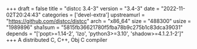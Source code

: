 +++
draft = false
title = "distcc 3.4-3"
version = "3.4-3"
date = "2022-11-02T20:24:43"
categories = ['devel-extra']
upstreamurl = "https://github.com/distcc/distcc"
arch = "x86_64"
size = "488300"
usize = "1989896"
sha1sum = "5815fb36621780f5fba78b9c275b1c83dca39031"
depends = "['popt>=1.14-2', 'lzo', 'python3>=3.10', 'shadow>=4.1.2.1-2']"
+++
A distributed C, C++, Obj C compiler